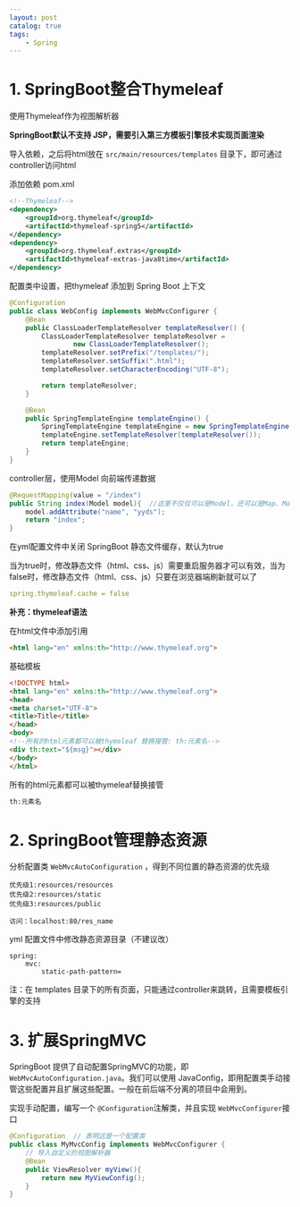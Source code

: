 ```yaml
---
layout: post   	
catalog: true 	
tags:
    - Spring
---
```






# 1. SpringBoot整合Thymeleaf

使用Thymeleaf作为视图解析器

**SpringBoot默认不支持 JSP，需要引入第三方模板引擎技术实现页面渲染**

导入依赖，之后将html放在 `src/main/resources/templates` 目录下，即可通过controller访问html

添加依赖 pom.xml

```xml
<!--Thymeleaf-->
<dependency>
    <groupId>org.thymeleaf</groupId>
    <artifactId>thymeleaf-spring5</artifactId>
</dependency>
<dependency>
    <groupId>org.thymeleaf.extras</groupId>
    <artifactId>thymeleaf-extras-java8time</artifactId>
</dependency>
```

配置类中设置，把thymeleaf 添加到 Spring Boot 上下文

```java
@Configuration
public class WebConfig implements WebMvcConfigurer {
    @Bean
    public ClassLoaderTemplateResolver templateResolver() {
        ClassLoaderTemplateResolver templateResolver =
                new ClassLoaderTemplateResolver();
        templateResolver.setPrefix("/templates/");
        templateResolver.setSuffix(".html");
        templateResolver.setCharacterEncoding("UTF-8");

        return templateResolver;
    }

    @Bean
    public SpringTemplateEngine templateEngine() {
        SpringTemplateEngine templateEngine = new SpringTemplateEngine();
        templateEngine.setTemplateResolver(templateResolver());
        return templateEngine;
    }
}
```

controller层，使用Model 向前端传递数据

```java
@RequestMapping(value = "/index")
public String index(Model model){  //这里不仅仅可以是Model，还可以是Map、ModelMap
    model.addAttribute("name", "yyds");
    return "index";
}
```

在yml配置文件中关闭 SpringBoot 静态文件缓存，默认为true

当为true时，修改静态文件（html、css、js）需要重启服务器才可以有效，当为false时，修改静态文件（html、css、js）只要在浏览器端刷新就可以了

```yml
spring.thymeleaf.cache = false
```

**补充：thymeleaf语法**

在html文件中添加引用

```html
<html lang="en" xmlns:th="http://www.thymeleaf.org">
```

基础模板

```html
<!DOCTYPE html>
<html lang="en" xmlns:th="http://www.thymeleaf.org">
<head>
<meta charset="UTF-8">
<title>Title</title>
</head>
<body>
<!--所有的html元素都可以被thymeleaf 替换接管: th:元素名-->
<div th:text="${msg}"></div>
</body>
</html>
```

所有的html元素都可以被thymeleaf替换接管

```html
th:元素名
```

# 2. SpringBoot管理静态资源

分析配置类 `WebMvcAutoConfiguration` ，得到不同位置的静态资源的优先级

```
优先级1:resources/resources
优先级2:resources/static
优先级3:resources/public

访问：localhost:80/res_name
```

yml 配置文件中修改静态资源目录（不建议改）

```
spring:
	mvc:
		static-path-pattern=
```

注：在 templates 目录下的所有页面，只能通过controller来跳转，且需要模板引擎的支持

# 3. 扩展SpringMVC

SpringBoot 提供了自动配置SpringMVC的功能，即 `WebMvcAutoConfiguration.java`。我们可以使用 JavaConfig，即用配置类手动接管这些配置并且扩展这些配置。一般在前后端不分离的项目中会用到。

实现手动配置，编写一个 `@Configuration`注解类，并且实现 `WebMvcConfigurer`接口


```java
@Configuration	// 表明这是一个配置类
public class MyMvcConfig implements WebMvcConfigurer {
    // 导入自定义的视图解析器
    @Bean
    public ViewResolver myView(){
        return new MyViewConfig();
    }
}
```